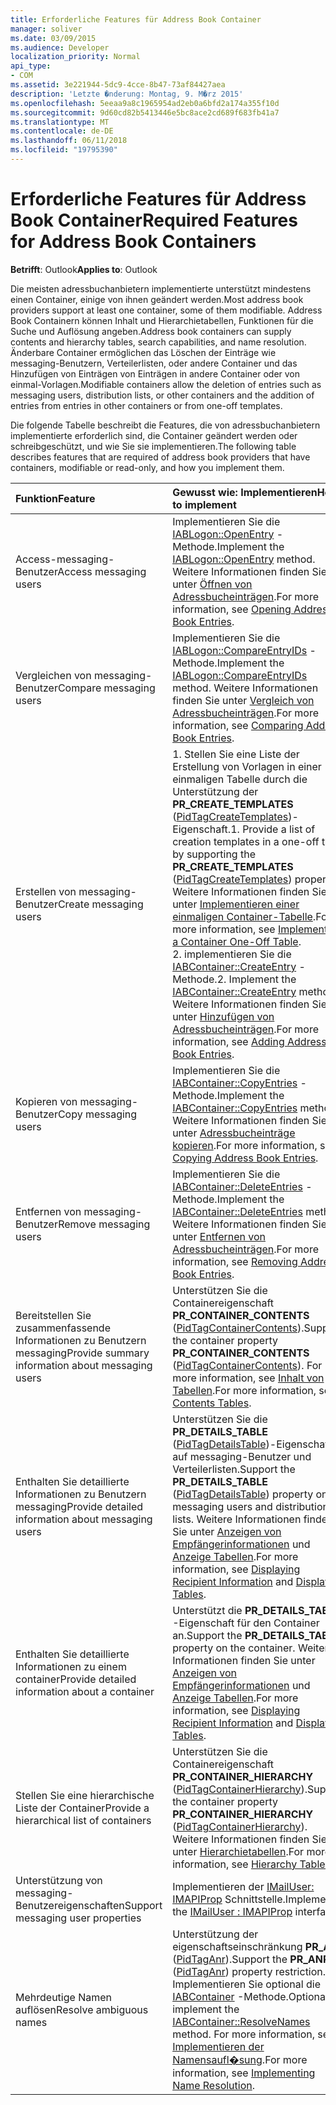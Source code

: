 ```yaml
---
title: Erforderliche Features für Address Book Container
manager: soliver
ms.date: 03/09/2015
ms.audience: Developer
localization_priority: Normal
api_type:
- COM
ms.assetid: 3e221944-5dc9-4cce-8b47-73af84427aea
description: 'Letzte �nderung: Montag, 9. M�rz 2015'
ms.openlocfilehash: 5eeaa9a8c1965954ad2eb0a6bfd2a174a355f10d
ms.sourcegitcommit: 9d60cd82b5413446e5bc8ace2cd689f683fb41a7
ms.translationtype: MT
ms.contentlocale: de-DE
ms.lasthandoff: 06/11/2018
ms.locfileid: "19795390"
---
```

# <a name="required-features-for-address-book-containers"></a><span data-ttu-id="aa5cb-103">Erforderliche Features für Address Book Container</span><span class="sxs-lookup"><span data-stu-id="aa5cb-103">Required Features for Address Book Containers</span></span>

  
  
<span data-ttu-id="aa5cb-104">**Betrifft**: Outlook</span><span class="sxs-lookup"><span data-stu-id="aa5cb-104">**Applies to**: Outlook</span></span> 
  
<span data-ttu-id="aa5cb-105">Die meisten adressbuchanbietern implementierte unterstützt mindestens einen Container, einige von ihnen geändert werden.</span><span class="sxs-lookup"><span data-stu-id="aa5cb-105">Most address book providers support at least one container, some of them modifiable.</span></span> <span data-ttu-id="aa5cb-106">Address Book Containern können Inhalt und Hierarchietabellen, Funktionen für die Suche und Auflösung angeben.</span><span class="sxs-lookup"><span data-stu-id="aa5cb-106">Address book containers can supply contents and hierarchy tables, search capabilities, and name resolution.</span></span> <span data-ttu-id="aa5cb-107">Änderbare Container ermöglichen das Löschen der Einträge wie messaging-Benutzern, Verteilerlisten, oder andere Container und das Hinzufügen von Einträgen von Einträgen in andere Container oder von einmal-Vorlagen.</span><span class="sxs-lookup"><span data-stu-id="aa5cb-107">Modifiable containers allow the deletion of entries such as messaging users, distribution lists, or other containers and the addition of entries from entries in other containers or from one-off templates.</span></span>
  
<span data-ttu-id="aa5cb-108">Die folgende Tabelle beschreibt die Features, die von adressbuchanbietern implementierte erforderlich sind, die Container geändert werden oder schreibgeschützt, und wie Sie sie implementieren.</span><span class="sxs-lookup"><span data-stu-id="aa5cb-108">The following table describes features that are required of address book providers that have containers, modifiable or read-only, and how you implement them.</span></span>
  
|<span data-ttu-id="aa5cb-109">**Funktion**</span><span class="sxs-lookup"><span data-stu-id="aa5cb-109">**Feature**</span></span>|<span data-ttu-id="aa5cb-110">**Gewusst wie: Implementieren**</span><span class="sxs-lookup"><span data-stu-id="aa5cb-110">**How to implement**</span></span>|
|:-----|:-----|
|<span data-ttu-id="aa5cb-111">Access-messaging-Benutzer</span><span class="sxs-lookup"><span data-stu-id="aa5cb-111">Access messaging users</span></span>  <br/> |<span data-ttu-id="aa5cb-112">Implementieren Sie die [IABLogon::OpenEntry](iablogon-openentry.md) -Methode.</span><span class="sxs-lookup"><span data-stu-id="aa5cb-112">Implement the [IABLogon::OpenEntry](iablogon-openentry.md) method.</span></span> <span data-ttu-id="aa5cb-113">Weitere Informationen finden Sie unter [Öffnen von Adressbucheinträgen](opening-address-book-entries.md).</span><span class="sxs-lookup"><span data-stu-id="aa5cb-113">For more information, see [Opening Address Book Entries](opening-address-book-entries.md).</span></span>  <br/> |
|<span data-ttu-id="aa5cb-114">Vergleichen von messaging-Benutzer</span><span class="sxs-lookup"><span data-stu-id="aa5cb-114">Compare messaging users</span></span>  <br/> |<span data-ttu-id="aa5cb-115">Implementieren Sie die [IABLogon::CompareEntryIDs](iablogon-compareentryids.md) -Methode.</span><span class="sxs-lookup"><span data-stu-id="aa5cb-115">Implement the [IABLogon::CompareEntryIDs](iablogon-compareentryids.md) method.</span></span> <span data-ttu-id="aa5cb-116">Weitere Informationen finden Sie unter [Vergleich von Adressbucheinträgen](comparing-address-book-entries.md).</span><span class="sxs-lookup"><span data-stu-id="aa5cb-116">For more information, see [Comparing Address Book Entries](comparing-address-book-entries.md).</span></span>  <br/> |
|<span data-ttu-id="aa5cb-117">Erstellen von messaging-Benutzer</span><span class="sxs-lookup"><span data-stu-id="aa5cb-117">Create messaging users</span></span>  <br/> |<span data-ttu-id="aa5cb-118">1. Stellen Sie eine Liste der Erstellung von Vorlagen in einer einmaligen Tabelle durch die Unterstützung der **PR_CREATE_TEMPLATES** ([PidTagCreateTemplates](pidtagcreatetemplates-canonical-property.md))-Eigenschaft.</span><span class="sxs-lookup"><span data-stu-id="aa5cb-118">1. Provide a list of creation templates in a one-off table by supporting the **PR_CREATE_TEMPLATES** ([PidTagCreateTemplates](pidtagcreatetemplates-canonical-property.md)) property.</span></span> <span data-ttu-id="aa5cb-119">Weitere Informationen finden Sie unter [Implementieren einer einmaligen Container-Tabelle](implementing-a-container-one-off-table.md).</span><span class="sxs-lookup"><span data-stu-id="aa5cb-119">For more information, see [Implementing a Container One-Off Table](implementing-a-container-one-off-table.md).</span></span>  <br/> <span data-ttu-id="aa5cb-120">2. implementieren Sie die [IABContainer::CreateEntry](iabcontainer-createentry.md) -Methode.</span><span class="sxs-lookup"><span data-stu-id="aa5cb-120">2. Implement the [IABContainer::CreateEntry](iabcontainer-createentry.md) method.</span></span> <span data-ttu-id="aa5cb-121">Weitere Informationen finden Sie unter [Hinzufügen von Adressbucheinträgen](adding-address-book-entries.md).</span><span class="sxs-lookup"><span data-stu-id="aa5cb-121">For more information, see [Adding Address Book Entries](adding-address-book-entries.md).</span></span>  <br/> |
|<span data-ttu-id="aa5cb-122">Kopieren von messaging-Benutzer</span><span class="sxs-lookup"><span data-stu-id="aa5cb-122">Copy messaging users</span></span>  <br/> |<span data-ttu-id="aa5cb-123">Implementieren Sie die [IABContainer::CopyEntries](iabcontainer-copyentries.md) -Methode.</span><span class="sxs-lookup"><span data-stu-id="aa5cb-123">Implement the [IABContainer::CopyEntries](iabcontainer-copyentries.md) method.</span></span> <span data-ttu-id="aa5cb-124">Weitere Informationen finden Sie unter [Adressbucheinträge kopieren](copying-address-book-entries.md).</span><span class="sxs-lookup"><span data-stu-id="aa5cb-124">For more information, see [Copying Address Book Entries](copying-address-book-entries.md).</span></span>  <br/> |
|<span data-ttu-id="aa5cb-125">Entfernen von messaging-Benutzer</span><span class="sxs-lookup"><span data-stu-id="aa5cb-125">Remove messaging users</span></span>  <br/> |<span data-ttu-id="aa5cb-126">Implementieren Sie die [IABContainer::DeleteEntries](iabcontainer-deleteentries.md) -Methode.</span><span class="sxs-lookup"><span data-stu-id="aa5cb-126">Implement the [IABContainer::DeleteEntries](iabcontainer-deleteentries.md) method.</span></span> <span data-ttu-id="aa5cb-127">Weitere Informationen finden Sie unter [Entfernen von Adressbucheinträgen](removing-address-book-entries.md).</span><span class="sxs-lookup"><span data-stu-id="aa5cb-127">For more information, see [Removing Address Book Entries](removing-address-book-entries.md).</span></span>  <br/> |
|<span data-ttu-id="aa5cb-128">Bereitstellen Sie zusammenfassende Informationen zu Benutzern messaging</span><span class="sxs-lookup"><span data-stu-id="aa5cb-128">Provide summary information about messaging users</span></span>  <br/> |<span data-ttu-id="aa5cb-129">Unterstützen Sie die Containereigenschaft **PR_CONTAINER_CONTENTS** ([PidTagContainerContents](pidtagcontainercontents-canonical-property.md)).</span><span class="sxs-lookup"><span data-stu-id="aa5cb-129">Support the container property **PR_CONTAINER_CONTENTS** ([PidTagContainerContents](pidtagcontainercontents-canonical-property.md)).</span></span> <span data-ttu-id="aa5cb-130">For more information, see [Inhalt von Tabellen](contents-tables.md).</span><span class="sxs-lookup"><span data-stu-id="aa5cb-130">For more information, see [Contents Tables](contents-tables.md).</span></span>  <br/> |
|<span data-ttu-id="aa5cb-131">Enthalten Sie detaillierte Informationen zu Benutzern messaging</span><span class="sxs-lookup"><span data-stu-id="aa5cb-131">Provide detailed information about messaging users</span></span>  <br/> |<span data-ttu-id="aa5cb-132">Unterstützen Sie die **PR_DETAILS_TABLE** ([PidTagDetailsTable](pidtagdetailstable-canonical-property.md))-Eigenschaft auf messaging-Benutzer und Verteilerlisten.</span><span class="sxs-lookup"><span data-stu-id="aa5cb-132">Support the **PR_DETAILS_TABLE** ([PidTagDetailsTable](pidtagdetailstable-canonical-property.md)) property on messaging users and distribution lists.</span></span> <span data-ttu-id="aa5cb-133">Weitere Informationen finden Sie unter [Anzeigen von Empfängerinformationen](displaying-recipient-information.md) und [Anzeige Tabellen](display-tables.md).</span><span class="sxs-lookup"><span data-stu-id="aa5cb-133">For more information, see [Displaying Recipient Information](displaying-recipient-information.md) and [Display Tables](display-tables.md).</span></span>  <br/> |
|<span data-ttu-id="aa5cb-134">Enthalten Sie detaillierte Informationen zu einem container</span><span class="sxs-lookup"><span data-stu-id="aa5cb-134">Provide detailed information about a container</span></span>  <br/> |<span data-ttu-id="aa5cb-135">Unterstützt die **PR_DETAILS_TABLE** -Eigenschaft für den Container an.</span><span class="sxs-lookup"><span data-stu-id="aa5cb-135">Support the **PR_DETAILS_TABLE** property on the container.</span></span> <span data-ttu-id="aa5cb-136">Weitere Informationen finden Sie unter [Anzeigen von Empfängerinformationen](displaying-recipient-information.md) und [Anzeige Tabellen](display-tables.md).</span><span class="sxs-lookup"><span data-stu-id="aa5cb-136">For more information, see [Displaying Recipient Information](displaying-recipient-information.md) and [Display Tables](display-tables.md).</span></span>  <br/> |
|<span data-ttu-id="aa5cb-137">Stellen Sie eine hierarchische Liste der Container</span><span class="sxs-lookup"><span data-stu-id="aa5cb-137">Provide a hierarchical list of containers</span></span>  <br/> |<span data-ttu-id="aa5cb-138">Unterstützen Sie die Containereigenschaft **PR_CONTAINER_HIERARCHY** ([PidTagContainerHierarchy](pidtagcontainerhierarchy-canonical-property.md)).</span><span class="sxs-lookup"><span data-stu-id="aa5cb-138">Support the container property **PR_CONTAINER_HIERARCHY** ([PidTagContainerHierarchy](pidtagcontainerhierarchy-canonical-property.md)).</span></span> <span data-ttu-id="aa5cb-139">Weitere Informationen finden Sie unter [Hierarchietabellen](hierarchy-tables.md).</span><span class="sxs-lookup"><span data-stu-id="aa5cb-139">For more information, see [Hierarchy Tables](hierarchy-tables.md).</span></span>  <br/> |
|<span data-ttu-id="aa5cb-140">Unterstützung von messaging-Benutzereigenschaften</span><span class="sxs-lookup"><span data-stu-id="aa5cb-140">Support messaging user properties</span></span>  <br/> |<span data-ttu-id="aa5cb-141">Implementieren der [IMailUser: IMAPIProp](imailuserimapiprop.md) Schnittstelle.</span><span class="sxs-lookup"><span data-stu-id="aa5cb-141">Implement the [IMailUser : IMAPIProp](imailuserimapiprop.md) interface.</span></span>  <br/> |
|<span data-ttu-id="aa5cb-142">Mehrdeutige Namen auflösen</span><span class="sxs-lookup"><span data-stu-id="aa5cb-142">Resolve ambiguous names</span></span>  <br/> | <span data-ttu-id="aa5cb-143">Unterstützung der eigenschaftseinschränkung **PR_ANR** ([PidTagAnr](pidtaganr-canonical-property.md)).</span><span class="sxs-lookup"><span data-stu-id="aa5cb-143">Support the **PR_ANR** ([PidTagAnr](pidtaganr-canonical-property.md)) property restriction.</span></span>  <br/>  <span data-ttu-id="aa5cb-144">Implementieren Sie optional die [IABContainer](iabcontainer-resolvenames.md) -Methode.</span><span class="sxs-lookup"><span data-stu-id="aa5cb-144">Optionally implement the [IABContainer::ResolveNames](iabcontainer-resolvenames.md) method.</span></span> <span data-ttu-id="aa5cb-145">For more information, see [Implementieren der Namensaufl�sung](implementing-name-resolution.md).</span><span class="sxs-lookup"><span data-stu-id="aa5cb-145">For more information, see [Implementing Name Resolution](implementing-name-resolution.md).</span></span>  <br/> |
   

